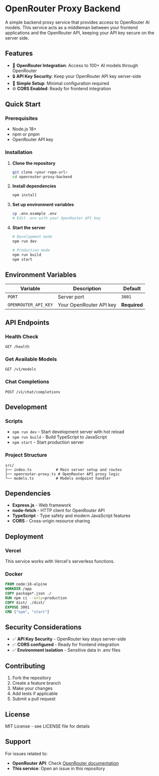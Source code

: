 # OpenRouter Proxy Backend

A simple backend proxy service that provides access to OpenRouter AI models. This service acts as a middleman between your frontend applications and the OpenRouter API, keeping your API key secure on the server side.

## Features

- 🤖 **OpenRouter Integration**: Access to 100+ AI models through OpenRouter
- 🔒 **API Key Security**: Keep your OpenRouter API key server-side
- 🚀 **Simple Setup**: Minimal configuration required
- 🌐 **CORS Enabled**: Ready for frontend integration

## Quick Start

### Prerequisites

- Node.js 18+ 
- npm or pnpm
- OpenRouter API key

### Installation

1. **Clone the repository**
   ```bash
   git clone <your-repo-url>
   cd openrouter-proxy-backend
   ```

2. **Install dependencies**
   ```bash
   npm install
   ```

3. **Set up environment variables**
   ```bash
   cp .env.example .env
   # Edit .env with your OpenRouter API key
   ```

4. **Start the server**
   ```bash
   # Development mode
   npm run dev
   
   # Production mode
   npm run build
   npm start
   ```

## Environment Variables

| Variable | Description | Default |
|----------|-------------|---------|
| `PORT` | Server port | `3001` |
| `OPENROUTER_API_KEY` | Your OpenRouter API key | **Required** |

## API Endpoints

### Health Check
```http
GET /health
```

### Get Available Models
```http
GET /v1/models
```

### Chat Completions
```http
POST /v1/chat/completions
```

## Development

### Scripts

- `npm run dev` - Start development server with hot reload
- `npm run build` - Build TypeScript to JavaScript
- `npm start` - Start production server

### Project Structure

```
src/
├── index.ts           # Main server setup and routes
├── openrouter-proxy.ts # OpenRouter API proxy logic
└── models.ts          # Models endpoint handler
```

## Dependencies

- **Express.js** - Web framework
- **node-fetch** - HTTP client for OpenRouter API
- **TypeScript** - Type safety and modern JavaScript features
- **CORS** - Cross-origin resource sharing

## Deployment

### Vercel
This service works with Vercel's serverless functions.

### Docker
```dockerfile
FROM node:18-alpine
WORKDIR /app
COPY package*.json ./
RUN npm ci --only=production
COPY dist/ ./dist/
EXPOSE 3001
CMD ["npm", "start"]
```

## Security Considerations

- ✅ **API Key Security** - OpenRouter key stays server-side
- ✅ **CORS configured** - Ready for frontend integration
- ✅ **Environment isolation** - Sensitive data in .env files

## Contributing

1. Fork the repository
2. Create a feature branch
3. Make your changes
4. Add tests if applicable
5. Submit a pull request

## License

MIT License - see LICENSE file for details

## Support

For issues related to:
- **OpenRouter API**: Check [OpenRouter documentation](https://openrouter.ai/docs)
- **This service**: Open an issue in this repository
